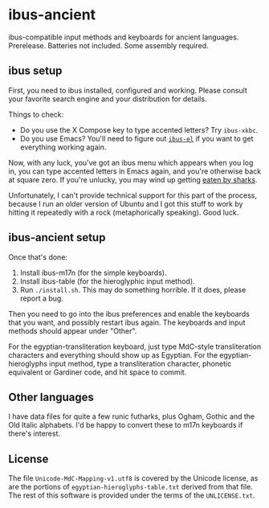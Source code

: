 # ibus-ancient

ibus-compatible input methods and keyboards for ancient languages.
Prerelease.  Batteries not included.  Some assembly required.

## ibus setup

First, you need to ibus installed, configured and working.  Please consult
your favorite search engine and your distribution for details.

Things to check:

* Do you use the X Compose key to type accented letters?  Try `ibus-xkbc`.
* Do you use Emacs?  You'll need to figure out [`ibus-el`][ibus-el] if you
  want to get everything working again.

Now, with any luck, you've got an ibus menu which appears when you log in,
you can type accented letters in Emacs again, and you're otherwise back at
square zero.  If you're unlucky, you may wind up getting [eaten by
sharks][xkcd].

Unfortunately, I can't provide technical support for this part of the
process, because I run an older version of Ubuntu and I got this stuff to
work by hitting it repeatedly with a rock (metaphorically speaking).  Good
luck.

## ibus-ancient setup

Once that's done:

1. Install ibus-m17n (for the simple keyboards).
2. Install ibus-table (for the hieroglyphic input method).
3. Run `./install.sh`.  This may do something horrible.  If it does, please
   report a bug.

Then you need to go into the ibus preferences and enable the keyboards that
you want, and possibly restart ibus again.  The keyboards and input methods
should appear under "Other".

For the egyptian-transliteration keyboard, just type MdC-style
transliteration characters and everything should show up as Egyptian.  For
the egyptian-hieroglyphs input method, type a transliteration character,
phonetic equivalent or Gardiner code, and hit space to commit.

## Other languages

I have data files for quite a few runic futharks, plus Ogham, Gothic and
the Old Italic alphabets.  I'd be happy to convert these to m17n keyboards
if there's interest.

## License

The file `Unicode-MdC-Mapping-v1.utf8` is covered by the Unicode license,
as are the portions of `egyptian-hieroglyphs-table.txt` derived from that
file.  The rest of this software is provided under the terms of the
`UNLICENSE.txt`.

[xkcd]: http://xkcd.com/349/
[ibus-el]: http://www.emacswiki.org/emacs/IBusMode
